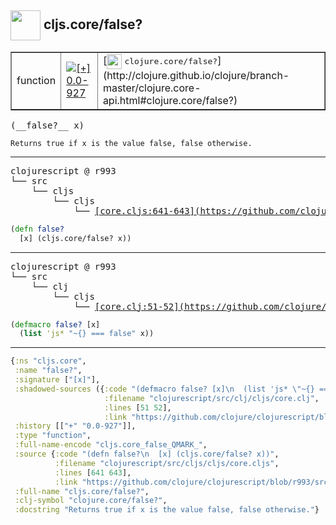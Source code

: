 ## <img width="48px" valign="middle" src="http://i.imgur.com/Hi20huC.png"> cljs.core/false?

 <table border="1">
<tr>
<td>function</td>
<td><a href="https://github.com/cljsinfo/api-refs/tree/0.0-927"><img valign="middle" alt="[+] 0.0-927" src="https://img.shields.io/badge/+-0.0--927-lightgrey.svg"></a> </td>
<td>
[<img height="24px" valign="middle" src="http://i.imgur.com/1GjPKvB.png"> <samp>clojure.core/false?</samp>](http://clojure.github.io/clojure/branch-master/clojure.core-api.html#clojure.core/false?)
</td>
</tr>
</table>

 <samp>
(__false?__ x)<br>
</samp>

```
Returns true if x is the value false, false otherwise.
```

---

 <pre>
clojurescript @ r993
└── src
    └── cljs
        └── cljs
            └── <ins>[core.cljs:641-643](https://github.com/clojure/clojurescript/blob/r993/src/cljs/cljs/core.cljs#L641-L643)</ins>
</pre>

```clj
(defn false?
  [x] (cljs.core/false? x))
```


---

 <pre>
clojurescript @ r993
└── src
    └── clj
        └── cljs
            └── <ins>[core.clj:51-52](https://github.com/clojure/clojurescript/blob/r993/src/clj/cljs/core.clj#L51-L52)</ins>
</pre>

```clj
(defmacro false? [x]
  (list 'js* "~{} === false" x))
```

---

```clj
{:ns "cljs.core",
 :name "false?",
 :signature ["[x]"],
 :shadowed-sources ({:code "(defmacro false? [x]\n  (list 'js* \"~{} === false\" x))",
                     :filename "clojurescript/src/clj/cljs/core.clj",
                     :lines [51 52],
                     :link "https://github.com/clojure/clojurescript/blob/r993/src/clj/cljs/core.clj#L51-L52"}),
 :history [["+" "0.0-927"]],
 :type "function",
 :full-name-encode "cljs.core_false_QMARK_",
 :source {:code "(defn false?\n  [x] (cljs.core/false? x))",
          :filename "clojurescript/src/cljs/cljs/core.cljs",
          :lines [641 643],
          :link "https://github.com/clojure/clojurescript/blob/r993/src/cljs/cljs/core.cljs#L641-L643"},
 :full-name "cljs.core/false?",
 :clj-symbol "clojure.core/false?",
 :docstring "Returns true if x is the value false, false otherwise."}

```
